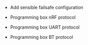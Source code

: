 - Add sensible failsafe configuration

- Programming box nRF protocol
- Programming box UART protocol
- Programming box BT protocol
